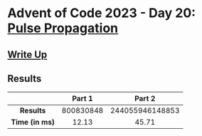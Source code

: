 # Advent of Code 2023 - Day 20: [Pulse Propagation](https://adventofcode.com/2023/day/20)

## [Write Up](https://codingap.github.io/advent-of-code/writeups/2023/day20)
## Results
|| **Part 1** | **Part 2** |
|:--:|:---:|:---:|
| **Results** | 800830848 | 244055946148853 |
| **Time (in ms)** | 12.13 | 45.71 |